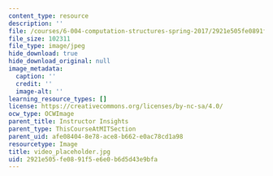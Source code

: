 ```yaml
---
content_type: resource
description: ''
file: /courses/6-004-computation-structures-spring-2017/2921e505fe0891f5e6e0b6d5d43e9bfa_video_placeholder.jpg
file_size: 102311
file_type: image/jpeg
hide_download: true
hide_download_original: null
image_metadata:
  caption: ''
  credit: ''
  image-alt: ''
learning_resource_types: []
license: https://creativecommons.org/licenses/by-nc-sa/4.0/
ocw_type: OCWImage
parent_title: Instructor Insights
parent_type: ThisCourseAtMITSection
parent_uid: afe08404-8e78-ace8-b662-e0ac78cd1a98
resourcetype: Image
title: video_placeholder.jpg
uid: 2921e505-fe08-91f5-e6e0-b6d5d43e9bfa
---
```

